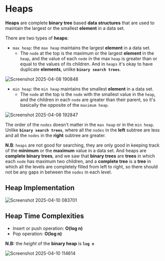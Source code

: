 # Heaps
**Heaps** are complete **binary tree** based **data structures** that are used to maintain the largest or the smallest **element** in a data set.

There are two types of **heaps**:
* `max heap`: the `max heap` maintains the largest **element** in a data set.
    * The `node` at the top is the maximum or the largest **element** in the `heap`, and the value of each `node` in the max `heap` is greater than or equal to the values of its children. And in `heaps` it's okay to have duplicate **elements**, unlike **`binary search trees`**.

![Screenshot 2025-04-08 190848](https://github.com/user-attachments/assets/2a8dda0c-980e-4cae-bd6e-71ba1eeac0a3)

* `min heap`: the `min heap` maintains the smallest **element** in a data set.
    * The `node` at the top is the `node` with the smallest value in the `heap`, and the children in each `node` are greater than their parent, so it's basically the opposite of the `maximum heap`.

![Screenshot 2025-04-08 192847](https://github.com/user-attachments/assets/5b8341a6-9df7-4d06-8c82-7a5207e4c80b)

The order of the `nodes` doesn't matter in the `max heap` or in the `min heap`. Unlike **`binary search trees`**, where all the `nodes` in the **left** subtree are less and all the `nodes` in the **right** subtree are greater.

**N.B**: `heaps` are not good for searching, they are only good in keeping track of the **minimum** or the **maximum** value in a data set. And heaps are **complete binary trees**, and we saw that **binary trees** are **trees** in which each `node` has maximum two children, and a **complete tree** is a **tree** in which all the levels are completely filled from left to right, so there should not be any gaps in between the `nodes` in each level.

## Heap Implementation

![Screenshot 2025-04-10 083701](https://github.com/user-attachments/assets/46c4eeb8-aec8-463b-b102-5e04f0a68837)

## Heap Time Complexities
* Insert or push operation: **O(log n)**
* Pop operation: **O(log n)**

**N.B:** the *height* of the **binary heap** is **`log n`**

![Screenshot 2025-04-10 114614](https://github.com/user-attachments/assets/95607a37-4d40-47bc-a5bd-185b6bd87949)
